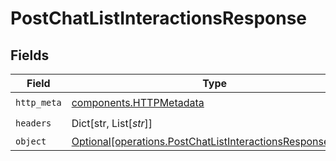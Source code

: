 # PostChatListInteractionsResponse


## Fields

| Field                                                                                                                        | Type                                                                                                                         | Required                                                                                                                     | Description                                                                                                                  |
| ---------------------------------------------------------------------------------------------------------------------------- | ---------------------------------------------------------------------------------------------------------------------------- | ---------------------------------------------------------------------------------------------------------------------------- | ---------------------------------------------------------------------------------------------------------------------------- |
| `http_meta`                                                                                                                  | [components.HTTPMetadata](../../models/components/httpmetadata.md)                                                           | :heavy_check_mark:                                                                                                           | N/A                                                                                                                          |
| `headers`                                                                                                                    | Dict[str, List[*str*]]                                                                                                       | :heavy_check_mark:                                                                                                           | N/A                                                                                                                          |
| `object`                                                                                                                     | [Optional[operations.PostChatListInteractionsResponseBody]](../../models/operations/postchatlistinteractionsresponsebody.md) | :heavy_minus_sign:                                                                                                           | OK                                                                                                                           |